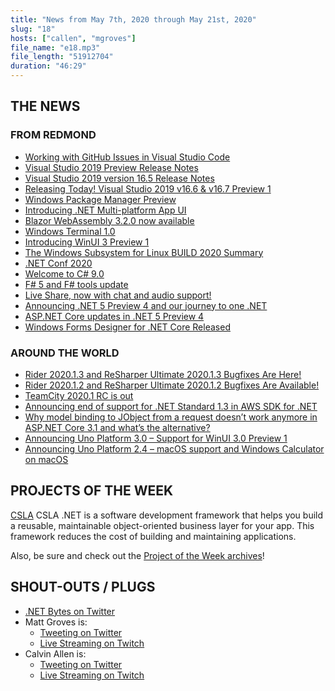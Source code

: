 ```yaml
---
title: "News from May 7th, 2020 through May 21st, 2020"
slug: "18"
hosts: ["callen", "mgroves"]
file_name: "e18.mp3"
file_length: "51912704"
duration: "46:29"
---
```


## THE NEWS

### FROM REDMOND

* [Working with GitHub Issues in Visual Studio Code](https://code.visualstudio.com/blogs/2020/05/06/github-issues-integration)
* [Visual Studio 2019 Preview Release Notes](https://docs.microsoft.com/en-us/visualstudio/releases/2019/release-notes-preview#16.6.0-pre.6.0)
* [Visual Studio 2019 version 16.5 Release Notes](https://docs.microsoft.com/en-us/visualstudio/releases/2019/release-notes#16.5.5)
* [Releasing Today! Visual Studio 2019 v16.6 & v16.7 Preview 1](https://devblogs.microsoft.com/visualstudio/visual-studio-2019-v16-6-and-v16-7-preview-1-ship-today/)
* [Windows Package Manager Preview](https://devblogs.microsoft.com/commandline/windows-package-manager-preview/)
* [Introducing .NET Multi-platform App UI](https://devblogs.microsoft.com/dotnet/introducing-net-multi-platform-app-ui/)
* [Blazor WebAssembly 3.2.0 now available](https://devblogs.microsoft.com/aspnet/blazor-webassembly-3-2-0-now-available/)
* [Windows Terminal 1.0](https://devblogs.microsoft.com/commandline/windows-terminal-1-0/)
* [Introducing WinUI 3 Preview 1](https://blogs.windows.com/windowsdeveloper/2020/05/19/introducing-winui-3-preview-1/)
* [The Windows Subsystem for Linux BUILD 2020 Summary](https://devblogs.microsoft.com/commandline/the-windows-subsystem-for-linux-build-2020-summary/)
* [.NET Conf 2020](https://www.dotnetconf.net/)
* [Welcome to C# 9.0](https://devblogs.microsoft.com/dotnet/welcome-to-c-9-0/)
* [F# 5 and F# tools update](https://devblogs.microsoft.com/dotnet/f-5-update-for-net-5-preview-4/)
* [Live Share, now with chat and audio support!](https://devblogs.microsoft.com/visualstudio/live-share-now-with-chat-and-audio-support/)
* [Announcing .NET 5 Preview 4 and our journey to one .NET](https://devblogs.microsoft.com/dotnet/announcing-net-5-preview-4-and-our-journey-to-one-net/)
* [ASP.NET Core updates in .NET 5 Preview 4](https://devblogs.microsoft.com/aspnet/asp-net-core-updates-in-net-5-preview-4/)
* [Windows Forms Designer for .NET Core Released](https://devblogs.microsoft.com/dotnet/windows-forms-designer-for-net-core-released/)

### AROUND THE WORLD

* [Rider 2020.1.3 and ReSharper Ultimate 2020.1.3 Bugfixes Are Here!](https://blog.jetbrains.com/dotnet/2020/05/19/rider-resharper-ultimate-2020-1-3/)
* [Rider 2020.1.2 and ReSharper Ultimate 2020.1.2 Bugfixes Are Available!](https://blog.jetbrains.com/dotnet/2020/05/07/rider-resharper-ultimate-2020-1-2/)
* [TeamCity 2020.1 RC is out](https://blog.jetbrains.com/teamcity/2020/05/teamcity-2020-1-rc-is-out/)
* [Announcing end of support for .NET Standard 1.3 in AWS SDK for .NET](https://aws.amazon.com/blogs/developer/announcing-end-of-support-for-net-standard-1-3-in-aws-sdk-for-net/)
* [Why model binding to JObject from a request doesn’t work anymore in ASP.NET Core 3.1 and what’s the alternative?](https://anthonygiretti.com/2020/05/10/why-model-binding-to-jobject-from-a-request-doesnt-work-anymore-in-asp-net-core-3-1-and-whats-the-alternative/)
* [Announcing Uno Platform 3.0 – Support for WinUI 3.0 Preview 1](https://platform.uno/blog/announcing-uno-platform-3-0-support-for-winui-3-0-preview-1/)
* [Announcing Uno Platform 2.4 – macOS support and Windows Calculator on macOS](https://platform.uno/blog/announcing-uno-platform-2-4-macos-support-and-windows-calculator-on-macos/)

## PROJECTS OF THE WEEK

[CSLA](https://github.com/MarimerLLC/csla)
CSLA .NET is a software development framework that helps you build a reusable, maintainable object-oriented business layer for your app. This framework reduces the cost of building and maintaining applications.

Also, be sure and check out the [Project of the Week archives](https://www.dotnetbytes.fm/potw/)!

## SHOUT-OUTS / PLUGS

* [.NET Bytes on Twitter](https://twitter.com/dotnetbytes)
* Matt Groves is:
  * [Tweeting on Twitter](https://twitter.com/mgroves)
  * [Live Streaming on Twitch](https://www.twitch.tv/matthewdgroves)
* Calvin Allen is:
  * [Tweeting on Twitter](https://twitter.com/_CalvinAllen)
  * [Live Streaming on Twitch](https://www.twitch.tv/CalvinAAllen)
